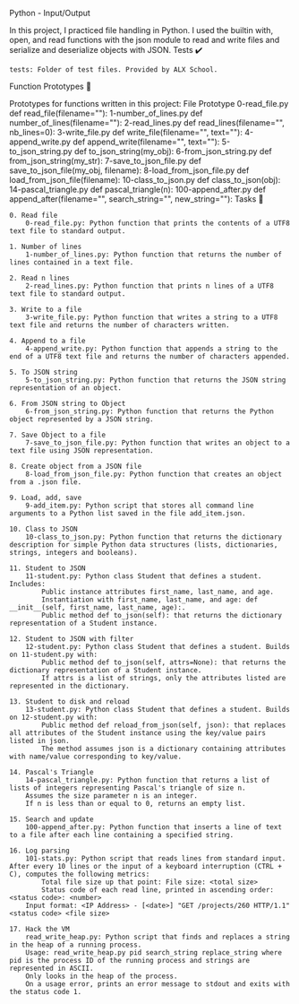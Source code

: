 Python - Input/Output

In this project, I practiced file handling in Python. I used the builtin with, open, and read functions with the json module to read and write files and serialize and deserialize objects with JSON.
Tests ✔️

    tests: Folder of test files. Provided by ALX School.

Function Prototypes 💾

Prototypes for functions written in this project:
File 	Prototype
0-read_file.py 	def read_file(filename=""):
1-number_of_lines.py 	def number_of_lines(filename=""):
2-read_lines.py 	def read_lines(filename="", nb_lines=0):
3-write_file.py 	def write_file(filename="", text=""):
4-append_write.py 	def append_write(filename="", text=""):
5-to_json_string.py 	def to_json_string(my_obj):
6-from_json_string.py 	def from_json_string(my_str):
7-save_to_json_file.py 	def save_to_json_file(my_obj, filename):
8-load_from_json_file.py 	def load_from_json_file(filename):
10-class_to_json.py 	def class_to_json(obj):
14-pascal_triangle.py 	def pascal_triangle(n):
100-append_after.py 	def append_after(filename="", search_string="", new_string=""):
Tasks 📃

    0. Read file
        0-read_file.py: Python function that prints the contents of a UTF8 text file to standard output.

    1. Number of lines
        1-number_of_lines.py: Python function that returns the number of lines contained in a text file.

    2. Read n lines
        2-read_lines.py: Python function that prints n lines of a UTF8 text file to standard output.

    3. Write to a file
        3-write_file.py: Python function that writes a string to a UTF8 text file and returns the number of characters written.

    4. Append to a file
        4-append_write.py: Python function that appends a string to the end of a UTF8 text file and returns the number of characters appended.

    5. To JSON string
        5-to_json_string.py: Python function that returns the JSON string representation of an object.

    6. From JSON string to Object
        6-from_json_string.py: Python function that returns the Python object represented by a JSON string.

    7. Save Object to a file
        7-save_to_json_file.py: Python function that writes an object to a text file using JSON representation.

    8. Create object from a JSON file
        8-load_from_json_file.py: Python function that creates an object from a .json file.

    9. Load, add, save
        9-add_item.py: Python script that stores all command line arguments to a Python list saved in the file add_item.json.

    10. Class to JSON
        10-class_to_json.py: Python function that returns the dictionary description for simple Python data structures (lists, dictionaries, strings, integers and booleans).

    11. Student to JSON
        11-student.py: Python class Student that defines a student. Includes:
            Public instance attributes first_name, last_name, and age.
            Instantiation with first_name, last_name, and age: def __init__(self, first_name, last_name, age):.
            Public method def to_json(self): that returns the dictionary representation of a Student instance.

    12. Student to JSON with filter
        12-student.py: Python class Student that defines a student. Builds on 11-student.py with:
            Public method def to_json(self, attrs=None): that returns the dictionary representation of a Student instance.
            If attrs is a list of strings, only the attributes listed are represented in the dictionary.

    13. Student to disk and reload
        13-student.py: Python class Student that defines a student. Builds on 12-student.py with:
            Public method def reload_from_json(self, json): that replaces all attributes of the Student instance using the key/value pairs listed in json.
            The method assumes json is a dictionary containing attributes with name/value corresponding to key/value.

    14. Pascal's Triangle
        14-pascal_triangle.py: Python function that returns a list of lists of integers representing Pascal's triangle of size n.
        Assumes the size parameter n is an integer.
        If n is less than or equal to 0, returns an empty list.

    15. Search and update
        100-append_after.py: Python function that inserts a line of text to a file after each line containing a specified string.

    16. Log parsing
        101-stats.py: Python script that reads lines from standard input. After every 10 lines or the input of a keyboard interruption (CTRL + C), computes the following metrics:
            Total file size up that point: File size: <total size>
            Status code of each read line, printed in ascending order: <status code>: <number>
        Input format: <IP Address> - [<date>] "GET /projects/260 HTTP/1.1" <status code> <file size>

    17. Hack the VM
        read_write_heap.py: Python script that finds and replaces a string in the heap of a running process.
        Usage: read_write_heap.py pid search_string replace_string where pid is the process ID of the running process and strings are represented in ASCII.
        Only looks in the heap of the process.
        On a usage error, prints an error message to stdout and exits with the status code 1.

